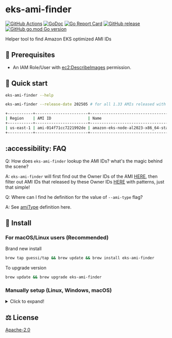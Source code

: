 # eks-ami-finder

[![GitHub Actions](https://github.com/guessi/eks-ami-finder/actions/workflows/go.yml/badge.svg?branch=main)](https://github.com/guessi/eks-ami-finder/actions/workflows/go.yml)
[![GoDoc](https://godoc.org/github.com/guessi/eks-ami-finder?status.svg)](https://godoc.org/github.com/guessi/eks-ami-finder)
[![Go Report Card](https://goreportcard.com/badge/github.com/guessi/eks-ami-finder)](https://goreportcard.com/report/github.com/guessi/eks-ami-finder)
[![GitHub release](https://img.shields.io/github/release/guessi/eks-ami-finder.svg)](https://github.com/guessi/eks-ami-finder/releases/latest)
[![GitHub go.mod Go version](https://img.shields.io/github/go-mod/go-version/guessi/eks-ami-finder)](https://github.com/guessi/eks-ami-finder/blob/main/go.mod)

Helper tool to find Amazon EKS optimized AMI IDs

## 🔢 Prerequisites

* An IAM Role/User with [ec2:DescribeImages](https://docs.aws.amazon.com/AWSEC2/latest/APIReference/API_DescribeImages.html) permission.

## 🚀 Quick start

```bash
eks-ami-finder --help
```

```bash
eks-ami-finder --release-date 202505 # for all 1.33 AMIs released with specific month (prefix match)

+-----------+-----------------------+-------------------------------------------------------+--------------------------------------------------------------------------------------------+--------------------------+--------------+
| Region    | AMI ID                | Name                                                  | Description                                                                                | DeprecationTime          | Architecture |
+-----------+-----------------------+-------------------------------------------------------+--------------------------------------------------------------------------------------------+--------------------------+--------------+
| us-east-1 | ami-014f71cc7221992de | amazon-eks-node-al2023-x86_64-standard-1.33-v20250519 | EKS-optimized Kubernetes node based on Amazon Linux 2023, (k8s: 1.33.0, containerd: 1.7.*) | 2027-05-20T17:09:14.000Z | x86_64       |
+-----------+-----------------------+-------------------------------------------------------+--------------------------------------------------------------------------------------------+--------------------------+--------------+
```

## :accessibility: FAQ

Q: How does `eks-ami-finder` lookup the AMI IDs? what's the magic behind the scene?

A: `eks-ami-finder` will first find out the Owner IDs of the AMI [HERE](hack/ami-owner-info-check.sh), then filter out AMI IDs that released by these Owner IDs [HERE](cmd/search.go) with patterns, just that simple!

Q: Where can I find he definition for the value of `--ami-type` flag?

A: See [amiType](https://docs.aws.amazon.com/eks/latest/APIReference/API_Nodegroup.html#AmazonEKS-Type-Nodegroup-amiType) definition here.

## 👷 Install

### For macOS/Linux users (Recommended)

Brand new install

```bash
brew tap guessi/tap && brew update && brew install eks-ami-finder
```

To upgrade version

```bash
brew update && brew upgrade eks-ami-finder
```

### Manually setup (Linux, Windows, macOS)

<details><!-- markdownlint-disable-line -->
<summary>Click to expand!</summary><!-- markdownlint-disable-line -->

#### For Linux users

```bash
curl -fsSL https://github.com/guessi/eks-ami-finder/releases/latest/download/eks-ami-finder-Linux-$(uname -m).tar.gz -o - | tar zxvf -
mv -vf ./eks-ami-finder /usr/local/bin/eks-ami-finder
```

#### For macOS users

```bash
curl -fsSL https://github.com/guessi/eks-ami-finder/releases/latest/download/eks-ami-finder-Darwin-$(uname -m).tar.gz -o - | tar zxvf -
mv -vf ./eks-ami-finder /usr/local/bin/eks-ami-finder
```

#### For Windows users

```powershell
$SRC = 'https://github.com/guessi/eks-ami-finder/releases/latest/download/eks-ami-finder-Windows-x86_64.tar.gz'
$DST = 'C:\Temp\eks-ami-finder-Windows-x86_64.tar.gz'
Invoke-RestMethod -Uri $SRC -OutFile $DST
```

</details>

## ⚖️ License

[Apache-2.0](LICENSE)
